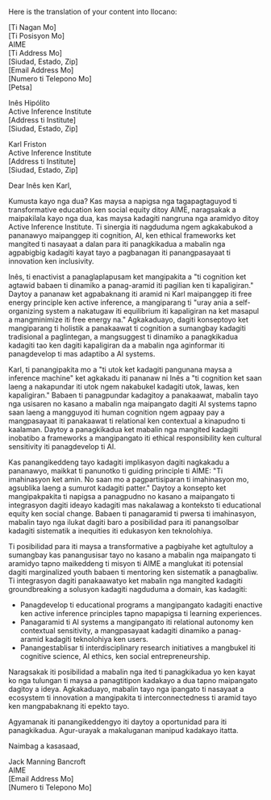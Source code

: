Here is the translation of your content into Ilocano:

[Ti Nagan Mo]  
[Ti Posisyon Mo]  
AIME  
[Ti Address Mo]  
[Siudad, Estado, Zip]  
[Email Address Mo]  
[Numero ti Telepono Mo]  
[Petsa]  

Inês Hipólito  
Active Inference Institute  
[Address ti Institute]  
[Siudad, Estado, Zip]  

Karl Friston  
Active Inference Institute  
[Address ti Institute]  
[Siudad, Estado, Zip]  

Dear Inês ken Karl,

Kumusta kayo nga dua? Kas maysa a napigsa nga tagapagtaguyod ti transformative education ken social equity ditoy AIME, naragsakak a maipakilala kayo nga dua, kas maysa kadagiti nangruna nga aramidyo ditoy Active Inference Institute. Ti sinergia iti nagduduma ngem agkakabukod a pananawyo maipanggep iti cognition, AI, ken ethical frameworks ket mangited ti nasayaat a dalan para iti panagkikadua a mabalin nga agpabigbig kadagiti kayat tayo a pagbanagan iti panangpasayaat ti innovation ken inclusivity.

Inês, ti enactivist a panaglaplapusam ket mangipakita a "ti cognition ket agtawid babaen ti dinamiko a panag-aramid iti pagilian ken ti kapaligiran." Daytoy a pananaw ket agpabaknang iti aramid ni Karl maipanggep iti free energy principle ken active inference, a mangiparang ti "uray ania a self-organizing system a nakatugaw iti equilibrium iti kapaligiran na ket masapul a mangminimize iti free energy na." Agkakaduayo, dagiti konseptoyo ket mangiparang ti holistik a panakaawat ti cognition a sumangbay kadagiti tradisional a paglintegan, a mangsuggest ti dinamiko a panagkikadua kadagiti tao ken dagiti kapaligiran da a mabalin nga aginformar iti panagdevelop ti mas adaptibo a AI systems.

Karl, ti panangipakita mo a "ti utok ket kadagiti pangunana maysa a inference machine" ket agkakadu iti pananaw ni Inês a "ti cognition ket saan laeng a nakapundar iti utok ngem nakabukel kadagiti utok, lawas, ken kapaligiran." Babaen ti panagpundar kadagitoy a panakaawat, mabalin tayo nga usisaren no kasano a mabalin nga maipangato dagiti AI systems tapno saan laeng a mangguyod iti human cognition ngem agpaay pay a mangpasayaat iti panakaawat ti relational ken contextual a kinapudno ti kaalaman. Daytoy a panagkikadua ket mabalin nga mangited kadagiti inobatibo a frameworks a mangipangato iti ethical responsibility ken cultural sensitivity iti panagdevelop ti AI.

Kas panangikeddeng tayo kadagiti implikasyon dagiti nagkakadu a pananawyo, maikkat ti panunotko ti guiding principle ti AIME: "Ti imahinasyon ket amin. No saan mo a pagpartisiparan ti imahinasyon mo, agsublika laeng a sumurot kadagiti patter." Daytoy a konsepto ket mangipakpakita ti napigsa a panagpudno no kasano a maipangato ti integrasyon dagiti ideayo kadagiti mas nakalawag a konteksto ti educational equity ken social change. Babaen ti panagaramid ti pwersa ti imahinasyon, mabalin tayo nga ilukat dagiti baro a posibilidad para iti panangsolbar kadagiti sistematik a inequities iti edukasyon ken teknolohiya.

Ti posibilidad para iti maysa a transformative a pagbiyahe ket agtultuloy a sumangbay kas panangusisar tayo no kasano a mabalin nga maipangato ti aramidyo tapno maikeddeng ti misyon ti AIME a manglukat iti potensial dagiti marginalized youth babaen ti mentoring ken sistematik a panagbaliw. Ti integrasyon dagiti panakaawatyo ket mabalin nga mangited kadagiti groundbreaking a solusyon kadagiti nagduduma a domain, kas kadagiti:

- Panagdevelop ti educational programs a mangipangato kadagiti enactive ken active inference principles tapno mapapigsa ti learning experiences.
- Panagaramid ti AI systems a mangipangato iti relational autonomy ken contextual sensitivity, a mangpasayaat kadagiti dinamiko a panag-aramid kadagiti teknolohiya ken users.
- Panangestablisar ti interdisciplinary research initiatives a mangbukel iti cognitive science, AI ethics, ken social entrepreneurship.

Naragsakak iti posibilidad a mabalin nga ited ti panagkikadua yo ken kayat ko nga tulungan ti maysa a panagtitipon kadakayo a dua tapno maipangato dagitoy a ideya. Agkakaduayo, mabalin tayo nga ipangato ti nasayaat a ecosystem ti innovation a mangipakita ti interconnectedness ti aramid tayo ken mangpabaknang iti epekto tayo.

Agyamanak iti panangikeddengyo iti daytoy a oportunidad para iti panagkikadua. Agur-urayak a makaluganan manipud kadakayo itatta.

Naimbag a kasasaad,

Jack Manning Bancroft  
AIME  
[Email Address Mo]  
[Numero ti Telepono Mo]